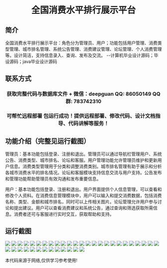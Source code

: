 <p><h1 align="center">全国消费水平排行展示平台</h1></p>

## 简介
全国消费水平排行展示平台：角色分为管理员、用户；功能包括用户管理、消费类型管理、城市排名管理、系统公告管理、消费建议管理、论坛管理、个人消费管理等。设计简洁，支持信息录入、查询、发布及交流。    --计算机毕业设计源码；毕设源码；java毕业设计源码


## 联系方式
<p><h3 align="center">获取完整代码与数据库文件 + 微信：deepguan QQ: 86050149 QQ群: 783742310</h3></p>
<p><h3 align="center">可帮忙远程部署 包运行成功！提供远程部署、修改代码、设计文档指导、代码讲解等服务！</h3></p>

## 功能介绍（完整见运行截图）
管理员：基本功能包括登录、注册和退出。管理员可以通过导航栏管理用户、系统公告、消费类型、城市排名、论坛和客服。用户管理功能允许管理员维护和更新用户信息。消费类型管理用于分类和调整消费类别。城市排名管理有助于展示和分析各城市消费水平的排名情况。论坛和客服模块支持信息交流与用户支持。公告发布和管理功能帮助管理员有效沟通和发布重要信息。

用户：基本功能包括登录、注册和退出。用户界面提供个人信息管理，可以查看和修改个人资料。在消费信息管理模块中，用户可以输入和提交消费数据，包括消费名称、类型、金额和城市排名，同时可以上传相关图片。论坛管理允许用户参与讨论和提出建议。用户可以查看消费建议和系统公告，通过查询和筛选获取所需信息。消费者还可与客服进行实时交互，获取帮助和支持。


## 运行截图
![](img/001.jpg)
![](img/002.jpg)
![](img/003.jpg)
![](img/004.jpg)
![](img/005.jpg)
![](img/006.jpg)
![](img/007.jpg)
![](img/008.jpg)
![](img/009.jpg)
![](img/010.jpg)
![](img/011.jpg)
![](img/012.jpg)
![](img/013.jpg)
![](img/014.jpg)
![](img/015.jpg)
![](img/016.jpg)
![](img/017.jpg)
![](img/018.jpg)
![](img/019.jpg)
![](img/020.jpg)
![](img/021.jpg)
![](img/022.jpg)
![](img/023.jpg)
![](img/024.jpg)
![](img/025.jpg)
![](img/026.jpg)
![](img/027.jpg)
![](img/028.jpg)
![](img/029.jpg)
![](img/030.jpg)
![](img/031.jpg)
![](img/032.jpg)
![](img/033.jpg)
![](img/034.jpg)
![](img/035.jpg)
![](img/036.jpg)
![](img/037.jpg)
![](img/038.jpg)

<p>本代码来源于网络,仅供学习参考使用!</p>
